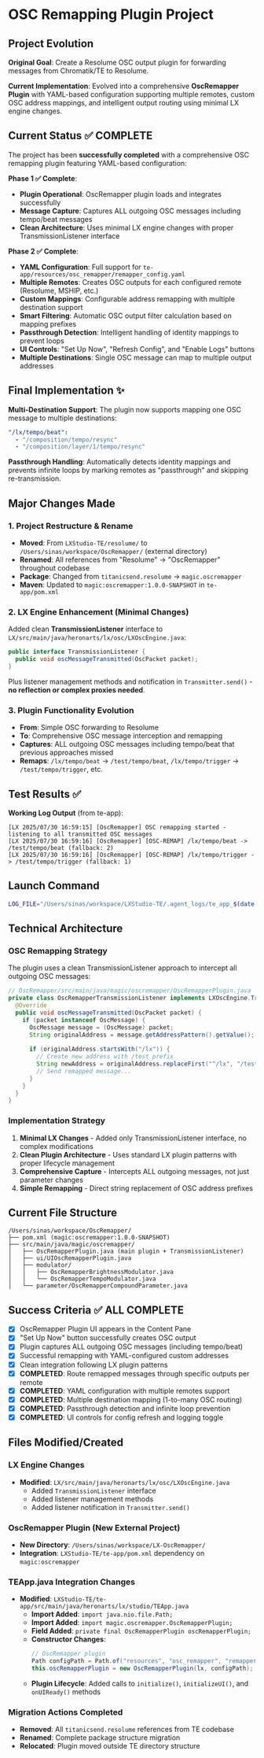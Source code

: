 # OSC Remapping Plugin Project

## Project Evolution

**Original Goal**: Create a Resolume OSC output plugin for forwarding messages from Chromatik/TE to Resolume.

**Current Implementation**: Evolved into a comprehensive **OscRemapper Plugin** with YAML-based configuration supporting multiple remotes, custom OSC address mappings, and intelligent output routing using minimal LX engine changes.

## Current Status ✅ COMPLETE

The project has been **successfully completed** with a comprehensive OSC remapping plugin featuring YAML-based configuration:

**Phase 1 ✅ Complete**:
- **Plugin Operational**: OscRemapper plugin loads and integrates successfully
- **Message Capture**: Captures ALL outgoing OSC messages including tempo/beat messages
- **Clean Architecture**: Uses minimal LX engine changes with proper TransmissionListener interface

**Phase 2 ✅ Complete**:
- **YAML Configuration**: Full support for `te-app/resources/osc_remapper/remapper_config.yaml`
- **Multiple Remotes**: Creates OSC outputs for each configured remote (Resolume, MSHIP, etc.)
- **Custom Mappings**: Configurable address remapping with multiple destination support
- **Smart Filtering**: Automatic OSC output filter calculation based on mapping prefixes
- **Passthrough Detection**: Intelligent handling of identity mappings to prevent loops
- **UI Controls**: "Set Up Now", "Refresh Config", and "Enable Logs" buttons
- **Multiple Destinations**: Single OSC message can map to multiple output addresses

## Final Implementation ✨

**Multi-Destination Support**: The plugin now supports mapping one OSC message to multiple destinations:
```yaml
"/lx/tempo/beat":
  - "/composition/tempo/resync"
  - "/composition/layer/1/tempo/resync"
```

**Passthrough Handling**: Automatically detects identity mappings and prevents infinite loops by marking remotes as "passthrough" and skipping re-transmission.

## Major Changes Made

### 1. Project Restructure & Rename
- **Moved**: From `LXStudio-TE/resolume/` to `/Users/sinas/workspace/OscRemapper/` (external directory)
- **Renamed**: All references from "Resolume" → "OscRemapper" throughout codebase
- **Package**: Changed from `titanicsend.resolume` → `magic.oscremapper`
- **Maven**: Updated to `magic:oscremapper:1.0.0-SNAPSHOT` in `te-app/pom.xml`

### 2. LX Engine Enhancement (Minimal Changes)
Added clean **TransmissionListener** interface to `LX/src/main/java/heronarts/lx/osc/LXOscEngine.java`:

```java
public interface TransmissionListener {
  public void oscMessageTransmitted(OscPacket packet);
}
```

Plus listener management methods and notification in `Transmitter.send()` - **no reflection or complex proxies needed**.

### 3. Plugin Functionality Evolution
- **From**: Simple OSC forwarding to Resolume 
- **To**: Comprehensive OSC message interception and remapping
- **Captures**: ALL outgoing OSC messages including tempo/beat that previous approaches missed
- **Remaps**: `/lx/tempo/beat` → `/test/tempo/beat`, `/lx/tempo/trigger` → `/test/tempo/trigger`, etc.

## Test Results ✅

**Working Log Output** (from te-app):
```
[LX 2025/07/30 16:59:15] [OscRemapper] OSC remapping started - listening to all transmitted OSC messages
[LX 2025/07/30 16:59:16] [OscRemapper] [OSC-REMAP] /lx/tempo/beat -> /test/tempo/beat (fallback: 2)
[LX 2025/07/30 16:59:16] [OscRemapper] [OSC-REMAP] /lx/tempo/trigger -> /test/tempo/trigger (fallback: 1)
```

## Launch Command

```bash
LOG_FILE="/Users/sinas/workspace/LXStudio-TE/.agent_logs/te_app_$(date +%Y%m%d_%H%M%S).log" && cd /Users/sinas/workspace/LXStudio-TE/te-app && mvn package -DskipTests && java -ea -XstartOnFirstThread -Djava.awt.headless=true -Dgpu -jar target/te-app-0.3.0-SNAPSHOT-jar-with-dependencies.jar --resolution 1920x1200 &> "$LOG_FILE"
```

## Technical Architecture

### OSC Remapping Strategy

The plugin uses a clean TransmissionListener approach to intercept all outgoing OSC messages:

```java
// OscRemapper/src/main/java/magic/oscremapper/OscRemapperPlugin.java
private class OscRemapperTransmissionListener implements LXOscEngine.TransmissionListener {
  @Override
  public void oscMessageTransmitted(OscPacket packet) {
    if (packet instanceof OscMessage) {
      OscMessage message = (OscMessage) packet;
      String originalAddress = message.getAddressPattern().getValue();
      
      if (originalAddress.startsWith("/lx")) {
        // Create new address with /test prefix
        String newAddress = originalAddress.replaceFirst("^/lx", "/test");
        // Send remapped message...
      }
    }
  }
}
```

### Implementation Strategy

1. **Minimal LX Changes** - Added only TransmissionListener interface, no complex modifications
2. **Clean Plugin Architecture** - Uses standard LX plugin patterns with proper lifecycle management
3. **Comprehensive Capture** - Intercepts ALL outgoing messages, not just parameter changes
4. **Simple Remapping** - Direct string replacement of OSC address prefixes

## Current File Structure

```
/Users/sinas/workspace/OscRemapper/
├── pom.xml (magic:oscremapper:1.0.0-SNAPSHOT)
├── src/main/java/magic/oscremapper/
│   ├── OscRemapperPlugin.java (main plugin + TransmissionListener)
│   ├── ui/UIOscRemapperPlugin.java
│   ├── modulator/
│   │   ├── OscRemapperBrightnessModulator.java
│   │   └── OscRemapperTempoModulator.java
│   └── parameter/OscRemapperCompoundParameter.java
```

## Success Criteria ✅ ALL COMPLETE

- [x] OscRemapper Plugin UI appears in the Content Pane
- [x] "Set Up Now" button successfully creates OSC output
- [x] Plugin captures ALL outgoing OSC messages (including tempo/beat)
- [x] Successful remapping with YAML-configured custom addresses
- [x] Clean integration following LX plugin patterns
- [x] **COMPLETED**: Route remapped messages through specific outputs per remote
- [x] **COMPLETED**: YAML configuration with multiple remotes support
- [x] **COMPLETED**: Multiple destination mapping (1-to-many OSC routing)
- [x] **COMPLETED**: Passthrough detection and infinite loop prevention
- [x] **COMPLETED**: UI controls for config refresh and logging toggle

## Files Modified/Created

### LX Engine Changes
- **Modified**: `LX/src/main/java/heronarts/lx/osc/LXOscEngine.java`
  - Added `TransmissionListener` interface
  - Added listener management methods
  - Added listener notification in `Transmitter.send()`

### OscRemapper Plugin (New External Project)
- **New Directory**: `/Users/sinas/workspace/LX-OscRemapper/`
- **Integration**: `LXStudio-TE/te-app/pom.xml` dependency on `magic:oscremapper`

### TEApp.java Integration Changes
- **Modified**: `LXStudio-TE/te-app/src/main/java/heronarts/lx/studio/TEApp.java`
  - **Import Added**: `import java.nio.file.Path;`
  - **Import Added**: `import magic.oscremapper.OscRemapperPlugin;`
  - **Field Added**: `private final OscRemapperPlugin oscRemapperPlugin;`
  - **Constructor Changes**:
    ```java
    // OscRemapper plugin
    Path configPath = Path.of("resources", "osc_remapper", "remapper_config.yaml");
    this.oscRemapperPlugin = new OscRemapperPlugin(lx, configPath);
    ```
  - **Plugin Lifecycle**: Added calls to `initialize()`, `initializeUI()`, and `onUIReady()` methods

### Migration Actions Completed
- **Removed**: All `titanicsend.resolume` references from TE codebase
- **Renamed**: Complete package structure migration
- **Relocated**: Plugin moved outside TE directory structure
